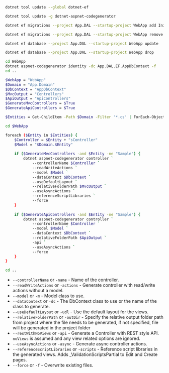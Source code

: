 ```bash
dotnet tool update --global dotnet-ef
```

```bash
dotnet tool update -g dotnet-aspnet-codegenerator
```

```bash
dotnet ef migrations --project App.DAL --startup-project WebApp add Initial
```

```bash
dotnet ef migrations --project App.DAL --startup-project WebApp remove
```

```bash
dotnet ef database --project App.DAL --startup-project WebApp update
```

```bash
dotnet ef database --project App.DAL --startup-project WebApp drop
```

```bash
cd WebApp
dotnet aspnet-codegenerator identity -dc App.DAL.EF.AppDbContext -f
cd ..
```

```bash
$WebApp = "WebApp"
$Domain = "App.Domain"
$DbContext = "AppDbContext"
$MvcOutput = "Controllers"
$ApiOutput = "ApiControllers"
$GenerateMvcControllers = $True
$GenerateApiControllers = $True

$Entities = Get-ChildItem -Path $Domain -Filter '*.cs' | ForEach-Object { $_.BaseName }

cd $WebApp

foreach ($Entity in $Entities) {
    $Controller = $Entity + "sController"
    $Model = "$Domain.$Entity"
  
    if ($GenerateMvcControllers -and $Entity -ne "Sample") { 
        dotnet aspnet-codegenerator controller `
            --controllerName $Controller `
            --readWriteActions `
            --model $Model `
            --dataContext $DbContext `
            --useDefaultLayout `
            --relativeFolderPath $MvcOutput `
            --useAsyncActions `
            --referenceScriptLibraries `
            --force
    }
    
    if ($GenerateApiControllers -and $Entity -ne "Sample") {
        dotnet aspnet-codegenerator controller `
            --controllerName $Controller `
            --model $Model `
            --dataContext $DbContext `
            --relativeFolderPath $ApiOutput `
            -api `
            --useAsyncActions `
            --force
    }
}

cd ..
```

* `--controllerName` or `-name` - Name of the controller.
* `--readWriteActions` or `-actions` - Generate controller with read/write actions without a model.
* `--model` or `-m` - Model class to use.
* `--dataContext` or `-dc` - The DbContext class to use or the name of the class to generate.
* `--useDefaultLayout` or `-udl` - Use the default layout for the views.
* `--relativeFolderPath` or `-outDir` - Specify the relative output folder path from project where the file needs to be generated, if not specified, file will be generated in the project folder
* `--restWithNoViews` or `-api` - Generate a Controller with REST style API. `noViews` is assumed and any view related options are ignored.
* `--useAsyncActions` or `-async` - Generate async controller actions.
* `--referenceScriptLibraries` or `-scripts` - Reference script libraries in the generated views. Adds _ValidationScriptsPartial to Edit and Create pages.
* `--force` or `-f` - Overwrite existing files.
